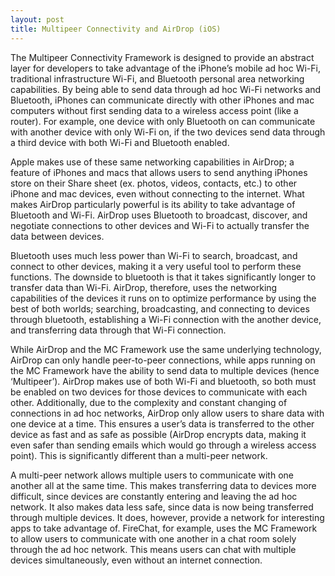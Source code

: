 ```yaml
---
layout: post
title: Multipeer Connectivity and AirDrop (iOS)
---
```

The Multipeer Connectivity Framework is designed to provide an abstract layer for developers to take advantage of the iPhone’s mobile ad hoc Wi-Fi, traditional infrastructure Wi-Fi,  and Bluetooth personal area networking capabilities. 
By being able to send data through ad hoc Wi-Fi networks and Bluetooth, iPhones can communicate directly with other iPhones and mac computers without first sending data to a wireless access point (like a router). 
For example, one device with only Bluetooth on can communicate with another device with only Wi-Fi on, if the two devices send data through a third device with both Wi-Fi and Bluetooth enabled.

Apple makes use of these same networking capabilities in AirDrop; a feature of iPhones and macs that allows users to send anything iPhones store on their Share sheet (ex. photos, videos, contacts, etc.) to other iPhone and mac devices, even without connecting to the internet. 
What makes AirDrop particularly powerful is its ability to take advantage of Bluetooth and Wi-Fi. AirDrop uses Bluetooth to broadcast, discover, and negotiate connections to other devices and Wi-Fi to actually transfer the data between devices.

Bluetooth uses much less power than Wi-Fi to search, broadcast, and connect to other devices, making it a very useful tool to perform these functions. 
The downside to bluetooth is that it takes significantly longer to transfer data than Wi-Fi. 
AirDrop, therefore, uses the networking capabilities of the devices it runs on to optimize performance by using the best of both worlds; searching, broadcasting, and connecting to devices through bluetooth, establishing a Wi-Fi connection with the another device, and transferring data through that Wi-Fi connection. 

While AirDrop and the MC Framework use the same underlying technology, AirDrop can only handle peer-to-peer connections, while apps running on the MC Framework have the ability to send data to multiple devices (hence ‘Multipeer’). 
AirDrop makes use of both Wi-Fi and bluetooth, so both must be enabled on two devices for those devices to communicate with each other. 
Additionally, due to the complexity and constant changing of connections in ad hoc networks, AirDrop only allow users to share data with one device at a time. 
This ensures a user’s data is transferred to the other device as fast and as safe as possible (AirDrop encrypts data, making it even safer than sending emails which would go through a wireless access point). 
This is significantly different than a multi-peer network.

A multi-peer network allows multiple users to communicate with one another all at the same time. 
This makes transferring data to devices more difficult, since devices are constantly entering and leaving the ad hoc network. 
It also makes data less safe, since data is now being transferred through multiple devices. 
It does, however, provide a network for interesting apps to take advantage of. 
FireChat, for example, uses the MC Framework to allow users to communicate with one another in a chat room solely through the ad hoc network. 
This means users can chat with multiple devices simultaneously, even without an internet connection. 
